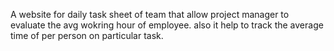 A website for daily task sheet of team that allow project manager to evaluate the avg wokring hour of employee. also it help to track the average time of per person on particular task.
